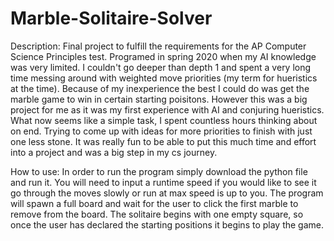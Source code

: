 # Marble-Solitaire-Solver
Description: 
Final project to fulfill the requirements for the AP Computer Science Principles test. Programed in spring 2020 when my AI knowledge was very limited. 
I couldn't go deeper than depth 1 and spent a very long time messing around with weighted move priorities (my term for hueristics at the time). 
Because of my inexperience the best I could do was get the marble game to win in certain starting poisitons. 
However this was a big project for me as it was my first experience with AI and conjuring hueristics.
What now seems like a simple task, I spent countless hours thinking about on end. Trying to come up with ideas for more priorities to finish 
with just one less stone. It was really fun to be able to put this much time and effort into a project and was a big step in my cs journey. 

How to use: 
In order to run the program simply download the python file and run it. 
You will need to input a runtime speed if you would like to see it go through the moves slowly or run at max speed is up to you. 
The program will spawn a full board and wait for the user to click the first marble to remove from the board. The solitaire begins with one empty square, 
so once the user has declared the starting positions it begins to play the game. 

